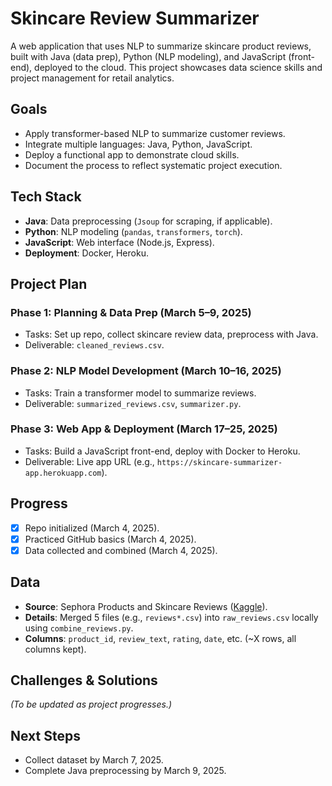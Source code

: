 # Skincare Review Summarizer

A web application that uses NLP to summarize skincare product reviews, built with Java (data prep), Python (NLP modeling), and JavaScript (front-end), deployed to the cloud. This project showcases data science skills and project management for retail analytics.

## Goals
- Apply transformer-based NLP to summarize customer reviews.
- Integrate multiple languages: Java, Python, JavaScript.
- Deploy a functional app to demonstrate cloud skills.
- Document the process to reflect systematic project execution.

## Tech Stack
- **Java**: Data preprocessing (`Jsoup` for scraping, if applicable).
- **Python**: NLP modeling (`pandas`, `transformers`, `torch`).
- **JavaScript**: Web interface (Node.js, Express).
- **Deployment**: Docker, Heroku.

## Project Plan
### Phase 1: Planning & Data Prep (March 5–9, 2025)
- Tasks: Set up repo, collect skincare review data, preprocess with Java.
- Deliverable: `cleaned_reviews.csv`.

### Phase 2: NLP Model Development (March 10–16, 2025)
- Tasks: Train a transformer model to summarize reviews.
- Deliverable: `summarized_reviews.csv`, `summarizer.py`.

### Phase 3: Web App & Deployment (March 17–25, 2025)
- Tasks: Build a JavaScript front-end, deploy with Docker to Heroku.
- Deliverable: Live app URL (e.g., `https://skincare-summarizer-app.herokuapp.com`).

## Progress
- [x] Repo initialized (March 4, 2025).
- [x] Practiced GitHub basics (March 4, 2025).
- [x] Data collected and combined (March 4, 2025).

## Data
- **Source**: Sephora Products and Skincare Reviews ([Kaggle](https://www.kaggle.com/datasets/nadyinky/sephora-products-and-skincare-reviews)).
- **Details**: Merged 5 files (e.g., `reviews*.csv`) into `raw_reviews.csv` locally using `combine_reviews.py`.
- **Columns**: `product_id`, `review_text`, `rating`, `date`, etc. (~X rows, all columns kept).

## Challenges & Solutions
*(To be updated as project progresses.)*

## Next Steps
- Collect dataset by March 7, 2025.
- Complete Java preprocessing by March 9, 2025.
